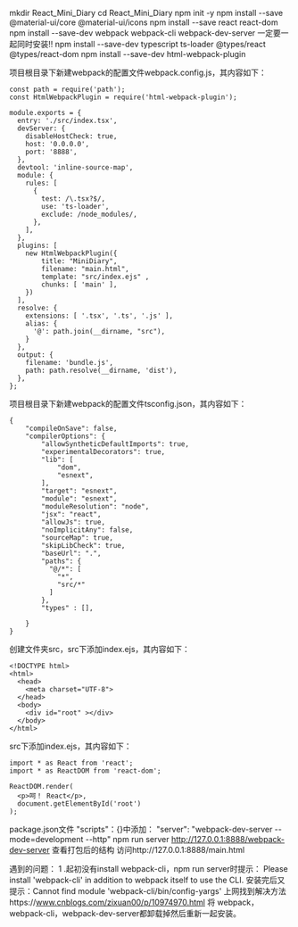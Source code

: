 mkdir React_Mini_Diary
cd React_Mini_Diary
npm init -y
npm install --save @material-ui/core @material-ui/icons
npm install --save react react-dom
npm install --save-dev webpack webpack-cli webpack-dev-server  一定要一起同时安装!!
npm install --save-dev typescript ts-loader @types/react @types/react-dom
npm install --save-dev html-webpack-plugin

项目根目录下新建webpack的配置文件webpack.config.js，其内容如下：
```
const path = require('path');
const HtmlWebpackPlugin = require('html-webpack-plugin');

module.exports = {
  entry: './src/index.tsx',
  devServer: { 
    disableHostCheck: true,
    host: '0.0.0.0',
    port: '8888',
  },
  devtool: 'inline-source-map',
  module: {
    rules: [
      {
        test: /\.tsx?$/,
        use: 'ts-loader',
        exclude: /node_modules/,
      },
    ],
  },
  plugins: [
    new HtmlWebpackPlugin({
        title: "MiniDiary",
        filename: "main.html", 
        template: "src/index.ejs" , 
        chunks: [ 'main' ],
    })
  ],
  resolve: {
    extensions: [ '.tsx', '.ts', '.js' ],
    alias: {
      '@': path.join(__dirname, "src"),
    }
  },
  output: {
    filename: 'bundle.js',
    path: path.resolve(__dirname, 'dist'),
  },
};
```
项目根目录下新建webpack的配置文件tsconfig.json，其内容如下：
```
{
    "compileOnSave": false,
    "compilerOptions": {
        "allowSyntheticDefaultImports": true,
        "experimentalDecorators": true,
        "lib": [
            "dom",
            "esnext",
        ],
        "target": "esnext",
        "module": "esnext",
        "moduleResolution": "node",
        "jsx": "react",
        "allowJs": true,
        "noImplicitAny": false,
        "sourceMap": true,
        "skipLibCheck": true,
        "baseUrl": ".",
        "paths": {
          "@/*": [
            "*",
            "src/*"
          ]
        },
        "types" : [],
       
    }
}
```
创建文件夹src，src下添加index.ejs，其内容如下：
```
<!DOCTYPE html>
<html>
  <head>
    <meta charset="UTF-8">
  </head>
  <body>
    <div id="root" ></div>
  </body>
</html>
```
src下添加index.ejs，其内容如下：
```
import * as React from 'react';
import * as ReactDOM from 'react-dom';

ReactDOM.render(
  <p>呵！ React</p>,
  document.getElementById('root')
);
```
package.json文件 "scripts"：{}中添加：
"server": "webpack-dev-server --mode=development --http"
npm run server
http://127.0.0.1:8888/webpack-dev-server 查看打包后的结构
访问http://127.0.0.1:8888/main.html

遇到的问题：
1 .起初没有install webpack-cli，npm run server时提示： Please install 'webpack-cli' in addition to webpack itself to use the CLI.
安装完后又提示：Cannot find module 'webpack-cli/bin/config-yargs'
上网找到解决方法https://www.cnblogs.com/zixuan00/p/10974970.html
将 webpack，webpack-cli，webpack-dev-server都卸载掉然后重新一起安装。
